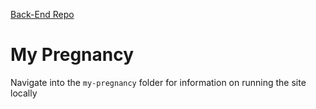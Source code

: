[Back-End Repo](https://github.com/zoranjovo/my-pregnancy-nodejs-backend)

# My Pregnancy
Navigate into the `my-pregnancy` folder for information on running the site locally
